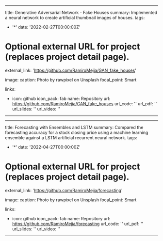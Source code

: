 
---

title: Generative Adversarial Network - Fake Houses
summary: Implemented a neural network to create artificial thumbnail images of houses.
tags:
  - '*'
date: '2022-02-27T00:00:00Z'

# Optional external URL for project (replaces project detail page).
external_link: 'https://github.com/RamiroMejia/GAN_fake_houses'

image:
  caption: Photo by rawpixel on Unsplash
  focal_point: Smart

links:
  - icon: github
    icon_pack: fab
    name: Repository
    url: https://github.com/RamiroMejia/GAN_fake_houses
url_code: ''
url_pdf: ''
url_slides: ''
url_video: ''

---


---

title: Forecasting with Ensembles and LSTM
summary: Compared the forecasting accuracy for a stock closing price using a machine learning ensemble against a LSTM artificial recurrent neural network.
tags:
  - '*'
date: '2022-04-27T00:00:00Z'

# Optional external URL for project (replaces project detail page).
external_link: 'https://github.com/RamiroMejia/forecasting'

image:
  caption: Photo by rawpixel on Unsplash
  focal_point: Smart

links:
  - icon: github
    icon_pack: fab
    name: Repository
    url: https://github.com/RamiroMejia/forecasting
url_code: ''
url_pdf: ''
url_slides: ''
url_video: ''

---
